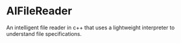 # AIFileReader
An intelligent file reader in c++ that uses a lightweight interpreter to understand file specifications.
